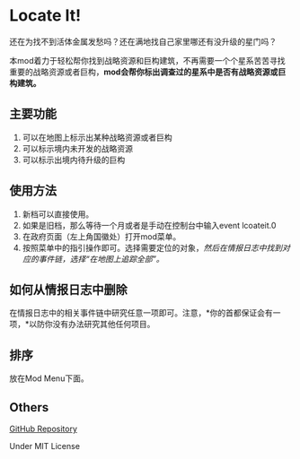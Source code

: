 # Locate It!

还在为找不到活体金属发愁吗？还在满地找自己家里哪还有没升级的星门吗？

本mod着力于轻松帮你找到战略资源和巨构建筑，不再需要一个个星系苦苦寻找重要的战略资源或者巨构，**mod会帮你标出调查过的星系中是否有战略资源或巨构建筑。**

## 主要功能

1. 可以在地图上标示出某种战略资源或者巨构
2. 可以标示境内未开发的战略资源
3. 可以标示出境内待升级的巨构

## 使用方法

1. 新档可以直接使用。
2. 如果是旧档，那么等待一个月或者是手动在控制台中输入event lcoateit.0
3. 在政府页面（左上角国徽处）打开mod菜单。
4. 按照菜单中的指引操作即可。选择需要定位的对象，*然后在情报日志中找到对应的事件链，选择“在地图上追踪全部”。*

## 如何从情报日志中删除

在情报日志中的相关事件链中研究任意一项即可。注意，*你的首都保证会有一项，*以防你没有办法研究其他任何项目。

## 排序

放在Mod Menu下面。

## Others

[GitHub Repository](https://github.com/VictoriousRaptor/Locate-It-)

Under MIT License
